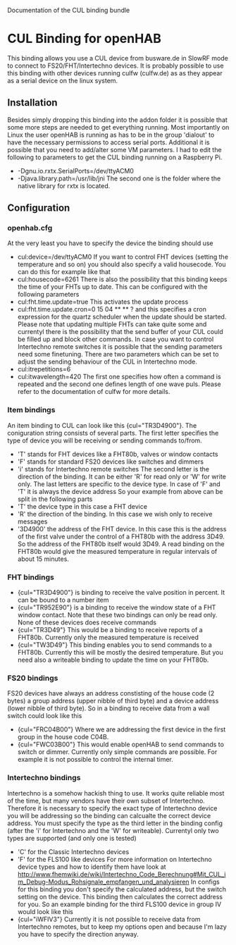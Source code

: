 Documentation of the CUL binding bundle

# CUL Binding for openHAB

This binding allows you use a CUL device from busware.de in SlowRF mode to connect to FS20/FHT/Intertechno devices.
It is probably possible to use this binding with other devices running culfw (culfw.de) as as they appear as a serial
device on the linux system.

## Installation

Besides simply dropping this binding into the addon folder it is possible that some more steps are needed to get 
everything running. Most importantly on Linux the user openHAB is running as has to be in the group 'dialout' to
have the necessary permissions to access serial ports. Additional it is possible that you need to add/alter some
VM parameters. I had to edit the following to parameters to get the CUL binding running on a Raspberry Pi.
- -Dgnu.io.rxtx.SerialPorts=/dev/ttyACM0
- -Djava.library.path=/usr/lib/jni
The second one is the folder where the native library for rxtx is located.

## Configuration

### openhab.cfg

At the very least you have to specify the device the binding should use
- cul:device=/dev/ttyACM0
If you want to control FHT devices (setting the temperature and so on) you should also specify a valid housecode.
You can do this for example like that
- cul:housecode=6261
There is also the possibility that this binding keeps the time of your FHTs up to date. This can be configured with
the following parameters
- cul:fht.time.update=true This activates the update process
- cul:fht.time.update.cron=0 15 04 ** ** ? and this specifies a cron expression for the quartz scheduler when the update should
	be started.
Please note that updating multiple FHTs can take quite some and currentyl there is the possibility that the send buffer of
your CUL could be filled up and block other commands.
In case you want to control Intertechno remote switches it is possible that the sending parameters need some finetuning. There are
two parameters which can be set to adjust the sending behaviour of the CUL in Intertechno mode.
- cul:itrepetitions=6
- cul:itwavelength=420
The first one specifies how often a command is repeated and the second one defines length of one wave puls. Please refer to the
documentation of culfw for more details.

### Item bindings

An item binding to CUL can look like this {cul="TR3D4900"}.
The coniguration string consists of several parts. The first letter specifies the type of device you will be receiving or sending
commands to/from.
- 'T' stands for FHT devices like a FHT80b, valves or window contacts
- 'F' stands for standard FS20 devices like switches and dimmers
- 'i' stands for Intertechno remote switches
The second letter is the direction of the binding. It can be either 'R' for read only or 'W' for write only. The last letters are
specific to the device type. In case of 'F' and 'T' it is always the device address So your example from above can be split in the 
following parts
- 'T' the device type in this case a FHT device
- 'R' the direction of the binding. In this case we wish only to receive messages
- '3D4900' the address of the FHT device. In this case this is the address of the first valve under the control of a FHT80b with the
	address 3D49. 
So the address of the FHT80b itself would 3D49. A read binding on the FHT80b would give the measured temperature in regular intervals 
of about 15 minutes.

### FHT bindings

- {cul="TR3D4900"} is binding to receive the valve position in percent. It can be bound to a number item
- {cul="TR952E90"} is a binding to receive the window state of a FHT window contact.
Note that these two bindings can only be read only. None of these devices does receive commands
- {cul="TR3D49"} This would be a binding to receive reports of a FHT80b. Currently only the measured temperature is received
- {cul="TW3D49"} This binding enables you to send commands to a FHT80b. Currently this will be mostly the desired temperature. But
	you need also a writeable binding to update the time on your FHT80b.

### FS20 bindings

FS20 devices have always an address constisting of the house code (2 bytes) a group address (upper nibble of third byte) and a device
address (lower nibble of third byte). So in a binding to receive data from a wall switch could look like this
- {cul="FRC04B00"} Where we are addressing the first device in the first group in the house code C04B.
- {cul="FWC03B00"} This would enable openHAB to send commands to switch or dimmer. Currently only simple commands are possible.
	For example it is not possible to control the internal timer.

### Intertechno bindings

Intertechno is a somehow hackish thing to use. It works quite reliable most of the time, but many vendors have their own subset
of Intertechno. Therefore it is necessary to specify the exact type of Intertechno device you will be addressing so the binding
can calcualte the correct device address. You must specify the type as the third letter in the binding config (after the 'i' for
Intertechno and the 'W' for writeable). Currentyl only two types are supported (and only one is tested)
- 'C' for the Classic Intertechno devices
- 'F' for the FLS100 like devices
For more information on Intertechno device types and how to identify them have look at http://www.fhemwiki.de/wiki/Intertechno_Code_Berechnung#Mit_CUL_im_Debug-Modus_Rohsignale_empfangen_und_analysieren
In configs for this binding you don't specify the calculated address, but the switch setting on the device. This binding then calculates
the correct address for you. So an example binding for the third FLS100 device in group IV would look like this
- {cul="iWFIV3"}
Currently it is not possible to receive data from Intertechno remotes, but to keep my options open and because I'm lazy you have to
specify the direction anyway.